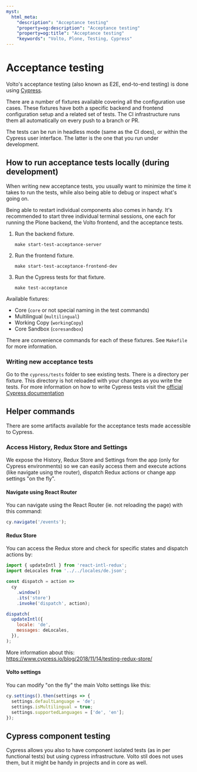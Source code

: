 ```yaml
---
myst:
  html_meta:
    "description": "Acceptance testing"
    "property=og:description": "Acceptance testing"
    "property=og:title": "Acceptance testing"
    "keywords": "Volto, Plone, Testing, Cypress"
---
```


# Acceptance testing

Volto's acceptance testing (also known as E2E, end-to-end testing) is done using [Cypress](https://www.cypress.io/).

There are a number of fixtures available covering all the configuration use cases.
These fixtures have both a specific backend and frontend configuration setup and a related set of tests.
The CI infrastructure runs them all automatically on every push to a branch or PR.

The tests can be run in headless mode (same as the CI does), or within the Cypress user interface.
The latter is the one that you run under development.

## How to run acceptance tests locally (during development)

When writing new acceptance tests, you usually want to minimize the time it takes to run the tests, while also being able to debug or inspect what's going on.

Being able to restart individual components also comes in handy.
It's recommended to start three individual terminal sessions, one each for running the Plone backend, the Volto frontend, and the acceptance tests.

1. Run the backend fixture.

    ```shell
    make start-test-acceptance-server
    ```

2. Run the frontend fixture.

    ```shell
    make start-test-acceptance-frontend-dev
    ```

3. Run the Cypress tests for that fixture.

    ```shell
    make test-acceptance
    ```

Available fixtures:

- Core (`core` or not special naming in the test commands)
- Multilingual (`multilingual`)
- Working Copy (`workingCopy`)
- Core Sandbox (`coresandbox`)

There are convenience commands for each of these fixtures. See `Makefile` for more information.

### Writing new acceptance tests

Go to the `cypress/tests` folder to see existing tests.
There is a directory per fixture.
This directory is hot reloaded with your changes as you write the tests.
For more information on how to write Cypress tests visit the [official Cypress documentation](https://docs.cypress.io)

## Helper commands

There are some artifacts available for the acceptance tests made accessible to Cypress.

### Access History, Redux Store and Settings

We expose the History, Redux Store and Settings from the app (only for Cypress environments) so we can easily access them and execute actions (like navigate using the router), dispatch Redux actions or change app settings "on the fly".

#### Navigate using React Router

You can navigate using the React Router (ie. not reloading the page) with this command:

```js
cy.navigate('/events');
```

#### Redux Store

You can access the Redux store and check for specific states and dispatch actions by:

```js
import { updateIntl } from 'react-intl-redux';
import deLocales from '../../locales/de.json';

const dispatch = action =>
  cy
    .window()
    .its('store')
    .invoke('dispatch', action);

dispatch(
  updateIntl({
    locale: 'de',
    messages: deLocales,
  }),
);
```

More information about this: https://www.cypress.io/blog/2018/11/14/testing-redux-store/

#### Volto settings

You can modify "on the fly" the main Volto settings like this:

```js
cy.settings().then(settings => {
  settings.defaultLanguage = 'de';
  settings.isMultilingual = true;
  settings.supportedLanguages = ['de', 'en'];
});
```

## Cypress component testing

Cypress allows you also to have component isolated tests (as in per functional tests) but using cypress infrastructure. Volto stil does not uses them, but it might be handy in projects and in core as well.
